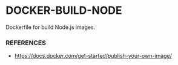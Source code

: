 DOCKER-BUILD-NODE
=================

Dockerfile for build Node.js images.

### REFERENCES

 - https://docs.docker.com/get-started/publish-your-own-image/
